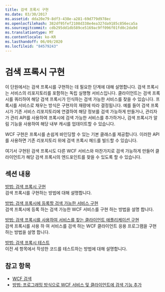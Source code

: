 ```yaml
---
title: 검색 프록시 구현
ms.date: 03/30/2017
ms.assetid: dda20e79-8df3-438e-a281-69d779d978ec
ms.openlocfilehash: 382df95fef2108d338e4ea327da9185c856eca5a
ms.sourcegitcommit: cdb295dd1db589ce5169ac9ff096f01fd0c2da9d
ms.translationtype: MT
ms.contentlocale: ko-KR
ms.lasthandoff: 06/09/2020
ms.locfileid: "84579243"
---
```

# <a name="implementing-a-discovery-proxy"></a>검색 프록시 구현
이 단원에서는 검색 프록시를 구현하는 데 필요한 단계에 대해 설명합니다. 검색 프록시는 서비스의 리포지토리를 포함하는 독립 실행형 서비스입니다. 클라이언트는 검색 프록시를 쿼리하여 해당 검색 프록시가 인식하는 검색 가능한 서비스를 찾을 수 있습니다. 프록시를 서비스로 채우는 방식은 구현자의 재량에 따라 결정됩니다. 예를 들어 검색 프록시가 기존 서비스 리포지토리에 연결하여 해당 정보를 검색 가능하게 만들거나, 관리자가 관리 API를 사용하여 프록시에 검색 가능한 서비스를 추가하거나, 검색 프록시가 알림 기능을 사용하여 해당 내부 캐시를 업데이트할 수 있습니다.  
  
 WCF 구현은 프록시를 손쉽게 바인딩할 수 있는 기본 클래스를 제공합니다. 이러한 API를 사용하면 기존 리포지토리 위에 검색 프록시 헤드를 빌드할 수 있습니다.  
  
 여기서 구현된 검색 프록시도 다른 WCF 서비스와 마찬가지로 검색 가능하게 만들어 클라이언트가 해당 검색 프록시의 엔드포인트를 찾을 수 있도록 할 수 있습니다.  
  
## <a name="in-this-section"></a>섹션 내용  
 [방법: 검색 프록시 구현](how-to-implement-a-discovery-proxy.md)  
 검색 프록시를 구현하는 방법에 대해 설명합니다.  
  
 [방법: 검색 프록시에 등록할 검색 가능한 서비스 구현](discoverable-service-that-registers-with-the-discovery-proxy.md)  
 검색 프록시에 등록 하는 검색 가능한 WCF 서비스를 구현 하는 방법을 설명 합니다.  
  
 [방법: 검색 프록시를 사용하여 서비스를 찾는 클라이언트 애플리케이션 구현](client-app-discovery-proxy-to-find-a-service.md)  
 검색 프록시를 사용 하 여 서비스를 검색 하는 WCF 클라이언트 응용 프로그램을 구현 하는 방법을 설명 합니다.  
  
 [방법: 검색 프록시 테스트](how-to-test-the-discovery-proxy.md)  
 이전 세 항목에서 작성한 코드를 테스트하는 방법에 대해 설명합니다.  
  
## <a name="see-also"></a>참고 항목

- [WCF 검색](wcf-discovery.md)
- [방법: 프로그래밍 방식으로 WCF 서비스 및 클라이언트에 검색 기능 추가](how-to-programmatically-add-discoverability-to-a-wcf-service-and-client.md)

